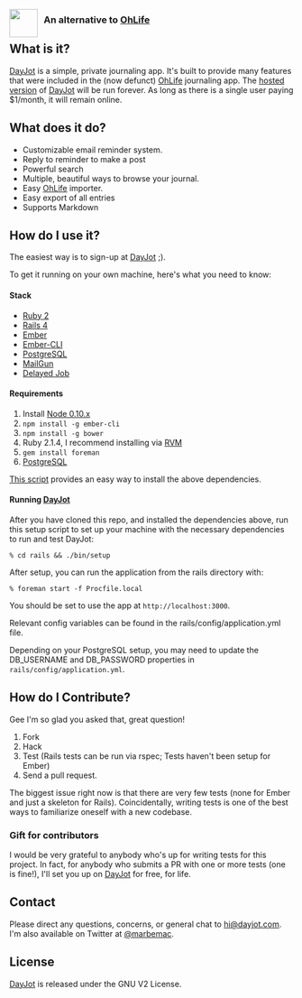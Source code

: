 <a href="https://dayjot.com"><img src="http://i.imgur.com/8j58X6U.png" align="left" height="50"></a>
### &nbsp; An alternative to [OhLife][ol]

## What is it?

[DayJot][dj] is a simple, private journaling app. It's built to provide many features that were included in the (now defunct) [OhLife][ol] journaling app. The [hosted version][dj] of [DayJot][dj] will be run forever. As long as there is a single user paying $1/month, it will remain online.

## What does it do?

* Customizable email reminder system.
* Reply to reminder to make a post
* Powerful search
* Multiple, beautiful ways to browse your journal.
* Easy [OhLife][ol] importer.
* Easy export of all entries
* Supports Markdown

## How do I use it?

The easiest way is to sign-up at [DayJot][dj] ;).

To get it running on your own machine, here's what you need to know:

#### Stack

* [Ruby 2](https://www.ruby-lang.org/en/)
* [Rails 4](http://rubyonrails.org/)
* [Ember](http://emberjs.com/)
* [Ember-CLI](http://www.ember-cli.com/)
* [PostgreSQL](http://www.postgresql.org/)
* [MailGun](http://mailgun.com/)
* [Delayed Job](https://github.com/collectiveidea/delayed_job)

#### Requirements

1. Install [Node 0.10.x](http://nodejs.org/)
2. `npm install -g ember-cli`
3. `npm install -g bower`
4. Ruby 2.1.4, I recommend installing via [RVM](http://rvm.io)
5. `gem install foreman`
5. [PostgreSQL](http://postgresapp.com)

[This script][dep] provides an easy way to install the above dependencies.

#### Running [DayJot][dj]

After you have cloned this repo, and installed the dependencies above, run this setup script to set up your machine with the necessary dependencies to run and test DayJot:

    % cd rails && ./bin/setup

After setup, you can run the application from the rails directory with:

    % foreman start -f Procfile.local

You should be set to use the app at `http://localhost:3000`. 

Relevant config variables can be found in the rails/config/application.yml file.

Depending on your PostgreSQL setup, you may need to update the DB_USERNAME and DB_PASSWORD properties in `rails/config/application.yml`.

## How do I Contribute?

Gee I'm so glad you asked that, great question!

1. Fork
2. Hack
3. Test (Rails tests can be run via rspec; Tests haven't been setup for Ember)
4. Send a pull request.

The biggest issue right now is that there are very few tests (none for Ember and just a skeleton for Rails). Coincidentally, writing tests is one of the best ways to familiarize oneself with a new codebase.

### Gift for contributors

I would be very grateful to anybody who's up for writing tests for this project. In fact, for anybody who submits a PR with one or more tests (one is fine!), I'll set you up on [DayJot][dj] for free, for life.

## Contact

Please direct any questions, concerns, or general chat to hi@dayjot.com. I'm also available on Twitter at [@marbemac][mb].

## License

[DayJot][dj] is released under the GNU V2 License.

[dj]: https://dayjot.com
[mb]: http://twitter.com/marbemac
[ol]: http://ohlife.com
[dep]: https://github.com/thoughtbot/laptop
